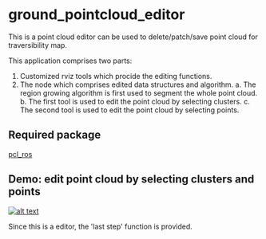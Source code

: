 # ground_pointcloud_editor
This is a point cloud editor can be used to delete/patch/save point cloud for traversibility map.

This application comprises two parts:
1. Customized rviz tools which procide the editing functions.
2. The node which comprises edited data structures and algorithm.
  a. The region growing algorithm is first used to segment the whole point cloud.
  b. The first tool is used to edit the point cloud by selecting clusters.
  c. The second tool is used to edit the point cloud by selecting points.

## Required package
[pcl_ros](http://wiki.ros.org/pcl_ros)

## Demo: edit point cloud by selecting clusters and points
[![alt text](https://github.com/tsengapola/my_image_repo/tree/main/ground_editor)](https://www.youtube.com/watch?v=5-HCcPmUQBg "Ground point cloud editor")



Since this is a editor, the 'last step' function is provided.